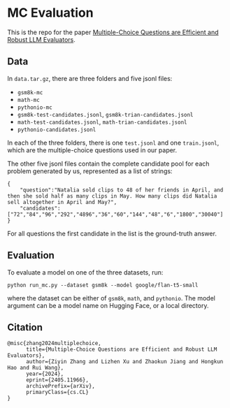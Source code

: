 # MC Evaluation

This is the repo for the paper [Multiple-Choice Questions are Efficient and Robust LLM Evaluators](https://arxiv.org/abs/2405.11966).

## Data

In `data.tar.gz`, there are three folders and five jsonl files:

- `gsm8k-mc`
- `math-mc`
- `pythonio-mc`
- `gsm8k-test-candidates.jsonl`, `gsm8k-trian-candidates.jsonl`
- `math-test-candidates.jsonl`, `math-trian-candidates.jsonl`
- `pythonio-candidates.jsonl`

In each of the three folders, there is one `test.jsonl` and one `train.jsonl`, which are the multiple-choice questions used in our paper.

The other five jsonl files contain the complete candidate pool for each problem generated by us, represented as a list of strings:

```
{
    "question":"Natalia sold clips to 48 of her friends in April, and then she sold half as many clips in May. How many clips did Natalia sell altogether in April and May?",
    "candidates":["72","84","96","292","4896","36","60","144","48","6","1800","30040"]
}
```

For all questions the first candidate in the list is the ground-truth answer.

## Evaluation

To evaluate a model on one of the three datasets, run:

```
python run_mc.py --dataset gsm8k --model google/flan-t5-small
```

where the dataset can be either of `gsm8k`, `math`, and `pythonio`. The model argument can be a model name on Hugging Face, or a local directory.

## Citation
```
@misc{zhang2024multiplechoice,
      title={Multiple-Choice Questions are Efficient and Robust LLM Evaluators}, 
      author={Ziyin Zhang and Lizhen Xu and Zhaokun Jiang and Hongkun Hao and Rui Wang},
      year={2024},
      eprint={2405.11966},
      archivePrefix={arXiv},
      primaryClass={cs.CL}
}
```